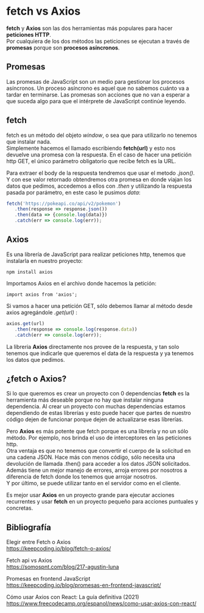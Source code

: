 # fetch vs Axios
**fetch** y **Axios** son las dos herramientas más populares para hacer **peticiones HTTP**.  
Por cualquiera de los dos métodos las peticiones se ejecutan a través de **promesas** porque son **procesos asíncronos**.

## Promesas
Las promesas de JavaScript son un medio para gestionar los procesos asíncronos. Un proceso asíncrono es aquel que no sabemos cuánto va a tardar en terminarse. Las promesas son acciones que no van a esperar a que suceda algo para que el intérprete de JavaScript continúe leyendo.

## fetch

fetch es un método del objeto _window_, o sea que para utilizarlo no tenemos que instalar nada.  
Simplemente hacemos el llamado escribiendo **fetch(url)** y esto nos devuelve una promesa con la respuesta. En el caso de hacer una petición http GET, el único parámetro obligatorio que recibe fetch es la URL.

Para extraer el body de la respuesta tendremos que usar el metodo _.json()_. Y con ese valor retornado obtendremos otra promesa en donde viajan los datos que pedimos, accedemos a ellos con _.then_ y utilizando la respuesta pasada por parámetro, en este caso le pusimos _data_:

```js
fetch('https://pokeapi.co/api/v2/pokemon')
   .then(response => response.json())
   .then(data => {console.log(data)})
   .catch(err => console.log(err));
```
## Axios
Es una librería de JavaScript para realizar peticiones http, tenemos que instalarla en nuestro proyecto:

```
npm install axios
```  
Importamos Axios en el archivo donde hacemos la petición:

```
import axios from 'axios';
```

Si vamos a hacer una petición GET, sólo debemos llamar al método desde axios agregándole _.get(url)_ :

```js
axios.get(url)
   .then(response => console.log(response.data))
   .catch(err => console.log(err));
```

La libreria **Axios** directamente nos provee de la respuesta, y tan solo tenemos que indicarle que queremos el data de la respuesta y ya tenemos los datos que pedimos.

## ¿fetch o Axios?
Si lo que queremos es crear un proyecto con 0 dependencias **fetch** es la herramienta más deseable porque no hay que instalar ninguna dependencia. Al crear un proyecto con muchas dependencias estamos dependiendo de estas librerías y esto puede hacer que partes de nuestro código dejen de funcionar porque dejen de actualizarse esas librerías.

Pero **Axios** es más potente que fetch porque es una librería y no un sólo método. Por ejemplo, nos brinda el uso de interceptores en las peticiones http.  
Otra ventaja es que no tenemos que convertir el cuerpo de la solicitud en una cadena JSON. Hace más con menos código, sólo necesita una devolución de llamada .then() para acceder a los datos JSON solicitados.  
Además tiene un mejor manejo de errores, arroja errores por nosotros a diferencia de fetch donde los tenemos que arrojar nosotros.  
Y por último, se puede utilizar tanto en el servidor como en el cliente.

Es mejor usar **Axios** en un proyecto grande para ejecutar acciones recurrentes y usar **fetch** en un proyecto pequeño para acciones puntuales y concretas.

## Bibliografía

Elegir entre Fetch o Axios  
https://keepcoding.io/blog/fetch-o-axios/

Fetch api vs Axios  
https://somospnt.com/blog/217-agustin-luna

Promesas en frontend JavaScript  
https://keepcoding.io/blog/promesas-en-frontend-javascript/

Cómo usar Axios con React: La guía definitiva (2021)  
https://www.freecodecamp.org/espanol/news/como-usar-axios-con-react/
